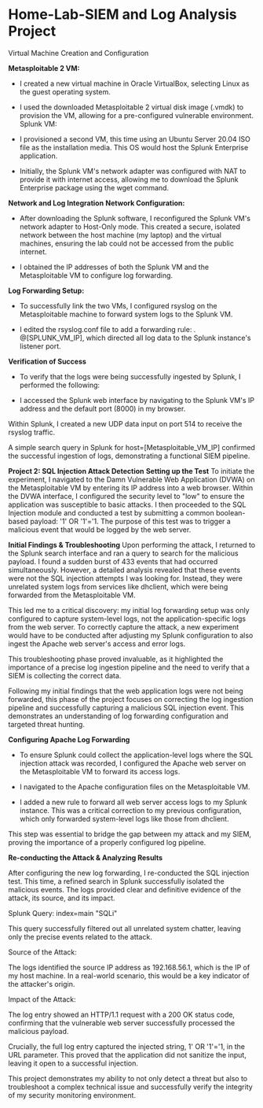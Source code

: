 # Home-Lab-SIEM and Log Analysis Project
Virtual Machine Creation and Configuration

**Metasploitable 2 VM:**

- I created a new virtual machine in Oracle VirtualBox, selecting Linux as the guest operating system.

- I used the downloaded Metasploitable 2 virtual disk image (.vmdk) to provision the VM, allowing for a pre-configured vulnerable environment.
  Splunk VM:

- I provisioned a second VM, this time using an Ubuntu Server 20.04 ISO file as the installation media. This OS would host the Splunk Enterprise application.
- Initially, the Splunk VM's network adapter was configured with NAT to provide it with internet access, allowing me to download the Splunk Enterprise package        using the wget command.

**Network and Log Integration**
**Network Configuration:**
- After downloading the Splunk software, I reconfigured the Splunk VM's network adapter to Host-Only mode. This created a secure, isolated network between the host   machine (my laptop) and the virtual machines, ensuring the lab could not be accessed from the public internet.

- I obtained the IP addresses of both the Splunk VM and the Metasploitable VM to configure log forwarding.

**Log Forwarding Setup:**

- To successfully link the two VMs, I configured rsyslog on the Metasploitable machine to forward system logs to the Splunk VM.

- I edited the rsyslog.conf file to add a forwarding rule: *.* @[SPLUNK_VM_IP], which directed all log data to the Splunk instance's listener port.

**Verification of Success**
- To verify that the logs were being successfully ingested by Splunk, I performed the following:

- I accessed the Splunk web interface by navigating to the Splunk VM's IP address and the default port (8000) in my browser.

Within Splunk, I created a new UDP data input on port 514 to receive the rsyslog traffic.

A simple search query in Splunk for host=[Metasploitable_VM_IP] confirmed the successful ingestion of logs, demonstrating a functional SIEM pipeline.

**Project 2: SQL Injection Attack Detection**
**Setting up the Test**
To initiate the experiment, I navigated to the Damn Vulnerable Web Application (DVWA) on the Metasploitable VM by entering its IP address into a web browser. Within the DVWA interface, I configured the security level to "low" to ensure the application was susceptible to basic attacks. I then proceeded to the SQL Injection module and conducted a test by submitting a common boolean-based payload: '1' OR '1'='1. The purpose of this test was to trigger a malicious event that would be logged by the web server.

**Initial Findings & Troubleshooting**
Upon performing the attack, I returned to the Splunk search interface and ran a query to search for the malicious payload. I found a sudden burst of 433 events that had occurred simultaneously. However, a detailed analysis revealed that these events were not the SQL injection attempts I was looking for. Instead, they were unrelated system logs from services like dhclient, which were being forwarded from the Metasploitable VM.

This led me to a critical discovery: my initial log forwarding setup was only configured to capture system-level logs, not the application-specific logs from the web server. To correctly capture the attack, a new experiment would have to be conducted after adjusting my Splunk configuration to also ingest the Apache web server's access and error logs.

This troubleshooting phase proved invaluable, as it highlighted the importance of a precise log ingestion pipeline and the need to verify that a SIEM is collecting the correct data.

Following my initial findings that the web application logs were not being forwarded, this phase of the project focuses on correcting the log ingestion pipeline and successfully capturing a malicious SQL injection event. This demonstrates an understanding of log forwarding configuration and targeted threat hunting.

**Configuring Apache Log Forwarding**
- To ensure Splunk could collect the application-level logs where the SQL injection attack was recorded, I configured the Apache web server on the Metasploitable VM to forward its access logs.

- I navigated to the Apache configuration files on the Metasploitable VM.

- I added a new rule to forward all web server access logs to my Splunk instance. This was a critical correction to my previous configuration, which only forwarded system-level logs like those from dhclient.

This step was essential to bridge the gap between my attack and my SIEM, proving the importance of a properly configured log pipeline.

**Re-conducting the Attack & Analyzing Results**

After configuring the new log forwarding, I re-conducted the SQL injection test. This time, a refined search in Splunk successfully isolated the malicious events. The logs provided clear and definitive evidence of the attack, its source, and its impact.

Splunk Query: index=main "SQLi"

This query successfully filtered out all unrelated system chatter, leaving only the precise events related to the attack.

Source of the Attack:

The logs identified the source IP address as 192.168.56.1, which is the IP of my host machine. In a real-world scenario, this would be a key indicator of the attacker's origin.

Impact of the Attack:

The log entry showed an HTTP/1.1 request with a 200 OK status code, confirming that the vulnerable web server successfully processed the malicious payload.

Crucially, the full log entry captured the injected string, 1' OR '1'='1, in the URL parameter. This proved that the application did not sanitize the input, leaving it open to a successful injection.

This project demonstrates my ability to not only detect a threat but also to troubleshoot a complex technical issue and successfully verify the integrity of my security monitoring environment.
